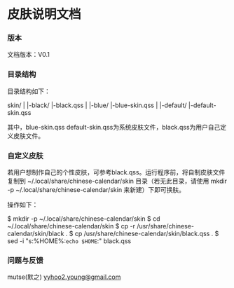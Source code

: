 皮肤说明文档
============

### 版本

文档版本：V0.1

### 目录结构

目录结构如下：

skin/
  |
  |-black/
  |-black.qss
  |
  |-blue/
  |-blue-skin.qss
  |
  |-default/
  |-default-skin.qss

其中，blue-skin.qss default-skin.qss为系统皮肤文件，black.qss为用户自己定义皮肤文件。

### 自定义皮肤

若用户想制作自己的个性皮肤，可参考black.qss。运行程序前，将自制皮肤文件复制到 ~/.local/share/chinese-calendar/skin 目录（若无此目录，请使用 mkdir -p ~/.local/share/chinese-calendar/skin 来新建）下即可换肤。

操作如下：

$ mkdir -p ~/.local/share/chinese-calendar/skin
$ cd ~/.local/share/chinese-calendar/skin
$ cp -r /usr/share/chinese-calendar/skin/black .
$ cp /usr/share/chinese-calendar/skin/black.qss .
$ sed -i "s:%HOME%:`echo $HOME`:" black.qss

### 问题与反馈

mutse(默之)	<yyhoo2.young@gmail.com>
 
